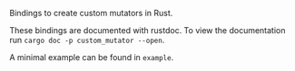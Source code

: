 Bindings to create custom mutators in Rust.

These bindings are documented with rustdoc. To view the documentation run
```cargo doc -p custom_mutator --open```.

A minimal example can be found in `example`.